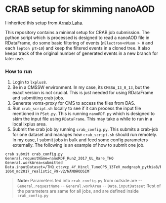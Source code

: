 # CRAB setup for skimming nanoAOD

I inherited this setup from [Arnab Laha](https://github.com/alaha999).

This repository contains a minimal setup for CRAB job submission. The python script which is processed is designed to read a nanoAOD file in RDataFrame, do some basic filtering of events (`nElectron+nMuon > 0` and each `lepton pT>10`) and keep the filtered events in a cloned tree. It also keeps track of the original number of generated events in a new branch for later use.

### How to run

1. Login to `lxplus8`.
2. Be in a CMSSW environment. In my case, its `CMSSW_13_0_13`, but the exact version is not crucial. This is just needed for using RDataFrame and submitting crab jobs.
3. Generate voms-proxy for CMS to access the files from DAS.
4. Run `crab_script.sh` locally to see if it can process the input file mentioned in `PSet.py`. This is running `nanoRDF.py` which is designed to skim the input file using `RDataFrame`. This may take a while to run in a local lxplus area.
5. Submit the crab job by running `crab_config.py`. This submits a crab-job for one dataset and manages how `crab_script.sh` should run remotely. In my case, I submit jobs in bulk and feed some config parameters externally. The following is an example of how to submit one job.
```
crab submit crab_config.py General.requestName=nanoRDF_Run2_2017_UL_Rare_THQ General.workArea=submitted Data.inputDataset=/THQ_ctcvcp_4f_Hincl_TuneCP5_13TeV_madgraph_pythia8/RunIISummer20UL17NanoAODv9-106X_mc2017_realistic_v9-v2/NANOAODSIM
```
> **Note:** Parameters fed into `crab_config.py` from outside are 
> -- `General.requestName`
> -- `General.workArea`
> -- `Data.inputDataset`
> Rest of the parameters are same for all jobs, and are defined inside `crab_config.py`